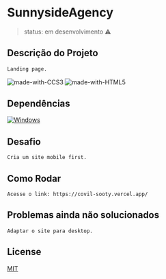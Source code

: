 # SunnysideAgency
>status: em desenvolvimento ⚠️

## Descrição do Projeto

```bash
Landing page.
```
![made-with-CCS3](https://img.shields.io/badge/Made%20with-CSS3-1572b6.svg) 
![made-with-HTML5](https://img.shields.io/badge/Made%20with-HTML5-e34f26.svg) 

## Dependências

[![Windows](https://svgshare.com/i/ZhY.svg)](https://svgshare.com/i/ZhY.svg)

## Desafio
```
Cria um site mobile first.
```

## Como Rodar 

```
Acesse o link: https://covil-sooty.vercel.app/
```

## Problemas ainda não solucionados

``
Adaptar o site para desktop.
``

## License
[MIT](https://choosealicense.com/licenses/mit/)
